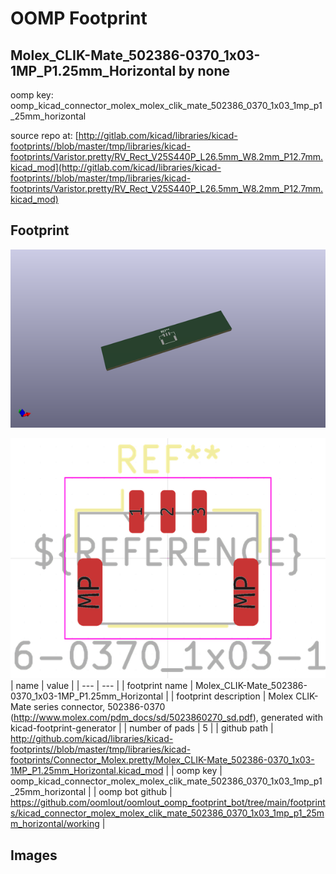 # OOMP Footprint  
## Molex_CLIK-Mate_502386-0370_1x03-1MP_P1.25mm_Horizontal  by none  
  
oomp key: oomp_kicad_connector_molex_molex_clik_mate_502386_0370_1x03_1mp_p1_25mm_horizontal  
  
source repo at: [http://gitlab.com/kicad/libraries/kicad-footprints//blob/master/tmp/libraries/kicad-footprints/Varistor.pretty/RV_Rect_V25S440P_L26.5mm_W8.2mm_P12.7mm.kicad_mod](http://gitlab.com/kicad/libraries/kicad-footprints//blob/master/tmp/libraries/kicad-footprints/Varistor.pretty/RV_Rect_V25S440P_L26.5mm_W8.2mm_P12.7mm.kicad_mod)  
## Footprint  
  
[![working_kicad_pcb_3d.png](working_kicad_pcb_3d_600.png)](working_kicad_pcb_3d.png)  
  
[![working.png](working_600.png)](working.png)  
| name | value | 
| --- | --- | 
| footprint name | Molex_CLIK-Mate_502386-0370_1x03-1MP_P1.25mm_Horizontal | 
| footprint description | Molex CLIK-Mate series connector, 502386-0370 (http://www.molex.com/pdm_docs/sd/5023860270_sd.pdf), generated with kicad-footprint-generator | 
| number of pads | 5 | 
| github path | http://github.com/kicad/libraries/kicad-footprints//blob/master/tmp/libraries/kicad-footprints/Connector_Molex.pretty/Molex_CLIK-Mate_502386-0370_1x03-1MP_P1.25mm_Horizontal.kicad_mod | 
| oomp key | oomp_kicad_connector_molex_molex_clik_mate_502386_0370_1x03_1mp_p1_25mm_horizontal | 
| oomp bot github | https://github.com/oomlout/oomlout_oomp_footprint_bot/tree/main/footprints/kicad_connector_molex_molex_clik_mate_502386_0370_1x03_1mp_p1_25mm_horizontal/working | 
## Images  
